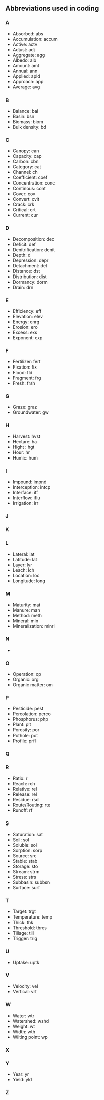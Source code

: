 ## Abbreviations used in coding

### A
 + Absorbed: abs
 + Accumulation: accum
 + Active: actv
 + Adjust: adj
 + Aggregate: agg
 + Albedo: alb
 + Amount: amt
 + Annual: ann
 + Applied: apld
 + Approach: app
 + Average: avg

### B
 + Balance: bal
 + Basin: bsn
 + Biomass: biom
 + Bulk density: bd

### C
 + Canopy: can
 + Capacity: cap
 + Carbon: cbn
 + Category: cat
 + Channel: ch
 + Coefficient: coef
 + Concentration: conc
 + Continous: cont
 + Cover: cov
 + Convert: cvit
 + Crack: crk
 + Critical: crt
 + Current: cur
### D
 + Decomposition: dec
 + Deficit: def
 + Denitrification: denit
 + Depth: d
 + Depression: depr
 + Detachment: det
 + Distance: dst
 + Distribution: dist
 + Dormancy: dorm
 + Drain: drn

### E
 + Efficiency: eff
 + Elevation: elev
 + Energy: enrg
 + Erosion: ero
 + Excess: exs
 + Exponent: exp

### F
 + Fertilizer: fert
 + Fixation: fix
 + Flood: fld
 + Fragment: frg
 + Fresh: frsh

### G
 + Graze: graz
 + Groundwater: gw

### H
 + Harvest: hvst
 + Hectare: ha
 + Hight : hgt
 + Hour: hr
 + Humic: hum

### I
 + Impound: impnd
 + Interception: intcp
 + Interface: itf
 + Interflow: iflu
 + Irrigation: irr

### J

### K

### L
 + Lateral: lat
 + Latitude: lat
 + Layer: lyr
 + Leach: lch
 + Location: loc
 + Longitude: long

### M
 + Maturity: mat
 + Manure: man
 + Method: meth
 + Mineral: min
 + Mineralization: minrl

### N
+

### O
 + Operation: op
 + Organic: org
 + Organic matter: om

### P
 + Pesticide: pest
 + Percolation: perco
 + Phosphorus: php
 + Plant: plt
 + Porosity: por
 + Pothole: pot
 + Profile: prfl

### Q

### R
 + Ratio: r
 + Reach: rch
 + Relative: rel
 + Release: rel
 + Residue: rsd
 + Route/Routing: rte
 + Runoff: rf

### S
 + Saturation: sat
 + Soil: sol
 + Soluble: sol
 + Sorption: sorp
 + Source: src
 + Stable: stab
 + Storage: sto
 + Stream: strm
 + Stress: strs
 + Subbasin: subbsn
 + Surface: surf

### T
 + Target: trgt
 + Temperature: temp
 + Thick: thk
 + Threshold: thres
 + Tillage: till
 + Trigger: trig

### U
 + Uptake: uptk

### V
 + Velocity: vel
 + Vertical: vrt

### W
 + Water: wtr
 + Watershed: wshd
 + Weight: wt
 + Width: wth
 + Wilting point: wp
### X

### Y
 + Year: yr
 + Yield: yld

### Z
